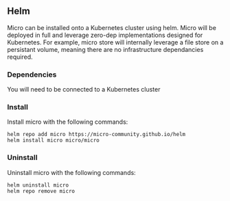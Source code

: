 ## Helm

Micro can be installed onto a Kubernetes cluster using helm. Micro will be deployed in full and leverage zero-dep implementations designed for Kubernetes. For example, micro store will internally leverage a file store on a persistant volume, meaning there are no infrastructure dependancies required.

### Dependencies

You will need to be connected to a Kubernetes cluster

### Install

Install micro with the following commands:

```shell
helm repo add micro https://micro-community.github.io/helm
helm install micro micro/micro
```

### Uninstall

Uninstall micro with the following commands:

```shell
helm uninstall micro
helm repo remove micro
```
